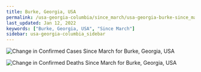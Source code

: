 ```yaml
---
title: Burke, Georgia, USA
permalink: /usa-georgia-columbia/since_march/usa-georgia-burke-since_march.html
last_updated: Jan 12, 2022
keywords: ["Burke, Georgia, USA", "Since March"]
sidebar: usa-georgia-columbia_sidebar
---
```


![Change in Confirmed Cases Since March for Burke, Georgia, USA](/covid_tracker/images/graphs/usa-georgia-burke-delta_confirmed-since_march_graph.png)

![Change in Confirmed Deaths Since March for Burke, Georgia, USA](/covid_tracker/images/graphs/usa-georgia-burke-delta_deaths-since_march_graph.png)
